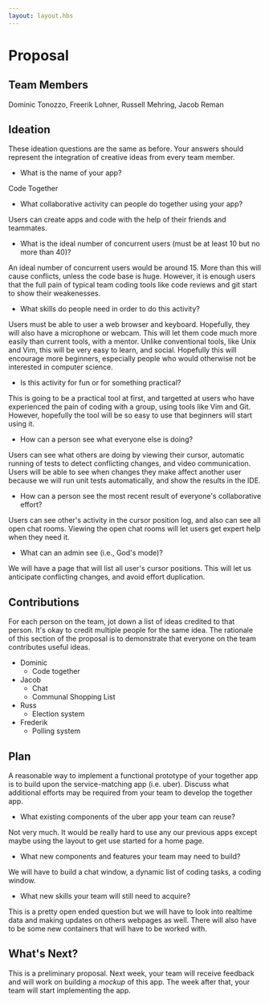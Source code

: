 ```yaml
---
layout: layout.hbs
---
```


# Proposal

## Team Members

Dominic Tonozzo, Freerik Lohner, Russell Mehring, Jacob Reman  

## Ideation

These ideation questions are the same as before. Your answers should represent
the integration of creative ideas from every team member.

* What is the name of your app?

 Code Together

* What collaborative activity can people do together using your app?

Users can create apps and code with the help of their friends and teammates.

* What is the ideal number of concurrent users (must be at least 10 but no more than 40)?

 An ideal number of concurrent users would be around 15. More than this will cause   conflicts, unless the code base is huge. However, it is enough users that the full pain of typical team coding tools like code reviews and git start to show their weakenesses.

* What skills do people need in order to do this activity?

 Users must be able to user a web browser and keyboard. Hopefully, they will also have a microphone or webcam. This will let them code much more easily than current tools, with a mentor. Unlike conventional tools, like Unix and Vim, this will be very easy to learn, and social. Hopefully this will encourage more beginners, especially people who would otherwise not be interested in computer science.

* Is this activity for fun or for something practical?

This is going to be a practical tool at first, and targetted at users who have experienced the pain of coding with a group, using tools like Vim and Git. However, hopefully the tool will be so easy to use that beginners will start using it.

* How can a person see what everyone else is doing?

Users can see what others are doing by viewing their cursor, automatic running of tests to detect conflicting changes, and video communication. Users will be able to see when changes they make affect another user because we will run unit tests automatically, and show the results in the IDE.

* How can a person see the most recent result of everyone's collaborative effort?

Users can see other's activity in the cursor position log, and also can see all open chat rooms. Viewing the open chat rooms will let users get expert help when they need it.

* What can an admin see (i.e., God's mode)?

We will have a page that will list all user's cursor positions. This will let us anticipate conflicting changes, and avoid effort duplication.

## Contributions

For each person on the team, jot down a list of ideas credited to that person.
It's okay to credit multiple people for the same idea. The rationale of this
section of the proposal is to demonstrate that everyone on the team contributes
useful ideas.

* Dominic
  * Code together
* Jacob
  * Chat
  * Communal Shopping List
* Russ
  * Election system
* Frederik
  * Polling system

## Plan

A reasonable way to implement a functional prototype of your together app
is to build upon the service-matching app (i.e. uber). Discuss what additional
efforts may be required from your team to develop the together app.

* What existing components of the uber app your team can reuse?

Not very much. It would be really hard to use any our previous apps except maybe using the layout to get use started for a home page.

* What new components and features your team may need to build?

We will have to build a chat window, a dynamic list of coding tasks, a coding window. 

* What new skills your team will still need to acquire?

This is a pretty open ended question but we will have to look into realtime data and making updates on others webpages as well. There will also have to be some new containers that will have to be worked with.

## What's Next?

This is a preliminary proposal. Next week, your team will receive feedback and
will work on building a _mockup_ of this app. The week after that, your team
will start implementing the app.
